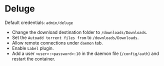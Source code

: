 # Deluge

Default credentials: `admin/deluge`

 - Change the download destination folder to `/downloads/Downloads`.
 - Set the `Autoadd torrent files from` to `/downloads/Downloads`.
 - Allow remote connections under `daemon` tab.
 - Enable `Label` plugin.
 - Add a user `<user>:<password>:10` in the daemon file (`/config/auth`) and restart the container.